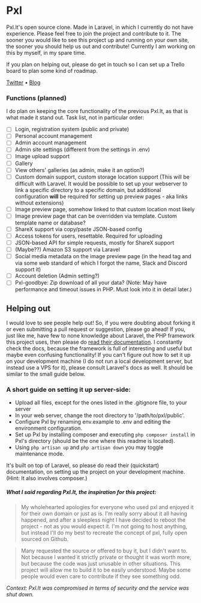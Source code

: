 # Pxl
Pxl.lt's open source clone. Made in Laravel, in which I currently do not have experience.
Please feel free to join the project and contribute to it. The sooner you would like
to see this project up and running on your own site, the sooner you should help us out
and contribute! Currently I am working on this by myself, in my spare time.

If you plan on helping out, please do get in touch so I can set up a Trello board to plan some kind of roadmap.

[Twitter](https://twitter.com/MaxKorlaar) &bull; [Blog](https://maxkorlaar.com/blog)


### Functions (planned)
I do plan on keeping the core functionality of the previous Pxl.lt, as that is what made it stand out.
Task list, not in particular order:
- [ ] Login, registration system (public and private)
- [ ] Personal account management
- [ ] Admin account management
- [ ] Admin site settings (different from the settings in .env)
- [ ] Image upload support
- [ ] Gallery
- [ ] View others' galleries (as admin, make it an option?)
- [ ] Custom domain support, custom storage location support (This will be difficult with Laravel.
It would be possible to set up your webserver to link a specific directory to a specific domain,
but additional configuration **will** be required for setting up preview pages - aka links without extensions)
- [ ] Image preview page, somehow linked to that custom location most likely
- [ ] Image preview page that can be overridden via template. Custom template name or database?
- [ ] ShareX support via copy/paste JSON-based config
- [ ] Access tokens for users, resettable. Required for uploading
- [ ] JSON-based API for simple requests, mostly for ShareX support
- [ ] (Maybe??) Amazon S3 support via Laravel
- [ ] Social media metadata on the image preview page (in the head tag and via some web standard of which I
forgot the name, Slack and Discord support it)
- [ ] Account deletion (Admin setting?)
- [ ] Pxl-goodbye: Zip download of all your data? (Note:
May have performance and timeout issues in PHP. Must look into it in detail later.)

## Helping out
I would love to see people help out! So, if you were doubting about forking it or even submitting
a pull request or suggestion, please go ahead!
If you, just like me, have few to none knowledge about Laravel, the PHP framework this project uses,
then please do [read their documentation](https://laravel.com/docs/master). I constantly check the docs, because
the framework is full of interesting and useful but maybe even confusing functionality!
If you can't figure out how to set it up on your development machine (I do not run a local development server,
but instead use a VPS for it), please consult Laravel's docs as well.
It should be similar to the small guide below.

### A short guide on setting it up server-side:
* Upload all files, except for the ones listed in the .gitignore file, to your server
* In your web server, change the root directory to '/path/to/pxl/public'.
* Configure Pxl by renaming env.example to .env and editing the environment configuration.
* Set up Pxl by installing composer and executing `php composer install` in Pxl's directory
(should be the one where this readme is located).
* Using `php artisan up` and `php artisan down` you may toggle maintenance mode.

It's built on top of Laravel, so please do read their (quickstart) documentation,
on setting up the project on your development machine. (Hint: It also involves composer.)

##### What I said regarding Pxl.lt, the inspiration for this project:


>My wholehearted apologies for everyone who used pxl and enjoyed it for their own domain or just as is. I'm really sorry about it all having happened, and after a sleepless night I have decided to reboot the project - not as you would expect it. I'm not going to host anything, but instead I'll do my best to recreate the concept of pxl, fully open sourced on Github.

>Many requested the source or offered to buy it, but I didn't want to. Not because I wanted it strictly private or thought it was worth more, but because the code was just unusable in other situations. This project will allow me to build it to be easily understood. Maybe some people would even care to contribute if they see something odd.

_Context: Pxl.lt was compromised in terms of security and the service was shut down._
